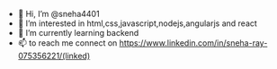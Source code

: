 - 👋 Hi, I’m @sneha4401
- 👀 I’m interested in html,css,javascript,nodejs,angularjs and react
- 🌱 I’m currently learning backend
- 📫 to reach me connect on https://www.linkedin.com/in/sneha-ray-075356221/(linked)

<!---
sneha4401/sneha4401 is a ✨ special ✨ repository because its `README.md` (this file) appears on your GitHub profile.
You can click the Preview link to take a look at your changes.
--->
